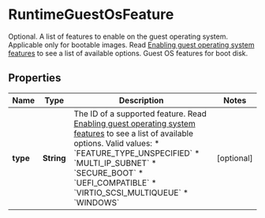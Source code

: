 

# RuntimeGuestOsFeature

Optional. A list of features to enable on the guest operating system. Applicable only for bootable images. Read [Enabling guest operating system features](https://cloud.google.com/compute/docs/images/create-delete-deprecate-private-images#guest-os-features) to see a list of available options. Guest OS features for boot disk.

## Properties

| Name | Type | Description | Notes |
|------------ | ------------- | ------------- | -------------|
|**type** | **String** | The ID of a supported feature. Read [Enabling guest operating system features](https://cloud.google.com/compute/docs/images/create-delete-deprecate-private-images#guest-os-features) to see a list of available options. Valid values: * &#x60;FEATURE_TYPE_UNSPECIFIED&#x60; * &#x60;MULTI_IP_SUBNET&#x60; * &#x60;SECURE_BOOT&#x60; * &#x60;UEFI_COMPATIBLE&#x60; * &#x60;VIRTIO_SCSI_MULTIQUEUE&#x60; * &#x60;WINDOWS&#x60; |  [optional] |



